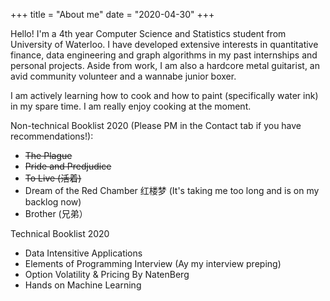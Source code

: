 +++
title = "About me"
date = "2020-04-30"
+++

Hello! I'm a 4th year Computer Science and Statistics student from University of Waterloo. I have developed extensive interests in quantitative finance, data engineering and graph algorithms in my past internships and personal projects. Aside from work, I am also a hardcore metal guitarist, an avid community volunteer and a wannabe junior boxer.

I am actively learning how to cook and how to paint (specifically water ink) in my spare time.  I am really enjoy cooking at the moment.

Non-technical Booklist 2020 (Please PM in the Contact tab if you have recommendations!):

* ~~The Plague~~  
* ~~Pride and Predjudice~~
* ~~To Live (活着)~~
* Dream of the Red Chamber 红楼梦 (It's taking me too long and is on my backlog now)
* Brother (兄弟）

Technical Booklist 2020
* Data Intensitive Applications 
* Elements of Programming Interview (Ay my interview preping)
* Option Volatility & Pricing By NatenBerg
* Hands on Machine Learning 


